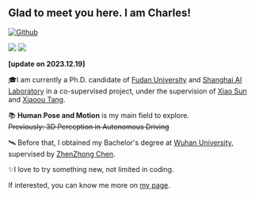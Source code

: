 ## Glad to meet you here. I am Charles! &nbsp;

[![Github](https://img.shields.io/github/followers/Charrrrrlie?label=Follow&style=social)](https://github.com/Charrrrrlie)

![](https://visitor-badge.glitch.me/badge?page_id=Charrrrrlie.Charrrrrlie&style=flat-square&color=0088cc) ![](https://komarev.com/ghpvc/?username=Charrrrrlie)

**[update on 2023.12.19]**

🎓I am currently a Ph.D. candidate of [Fudan University](https://www.fudan.edu.cn/) and [Shanghai AI Laboratory](https://www.shlab.org.cn/) in a co-supervised project, under the supervision of [Xiao Sun](https://jimmysuen.github.io/) and [Xiaoou Tang](https://mmlab.ie.cuhk.edu.hk/).

📚 **Human Pose and Motion** is my main field to explore.
<br> ~~Previously: 3D Perception in Autonomous Driving~~

🛰 Before that, I obtained my Bachelor's degree at [Wuhan University](https://www.whu.edu.cn/), supervised by [ZhenZhong Chen](https://zhenzhong-chen.github.io/).

✨I love to try something new, not limited in coding.

If interested, you can know me more on [my page](https://charrrrrlie.github.io/).
